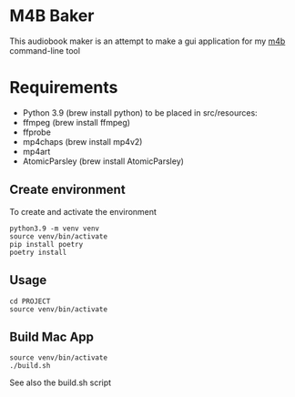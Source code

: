 # M4B Baker

This audiobook maker is an attempt to make a gui application for my 
[m4b](https://github.com/IvoNet/docker-mediatools/blob/master/bin/m4b) command-line tool


# Requirements

- Python 3.9 (brew install python)
to be placed in src/resources:  
- ffmpeg (brew install ffmpeg)
- ffprobe
- mp4chaps (brew install mp4v2)
- mp4art 
- AtomicParsley (brew install AtomicParsley)

## Create environment

To create and activate the environment

```shell
python3.9 -m venv venv
source venv/bin/activate
pip install poetry 
poetry install
```

## Usage

```shell
cd PROJECT
source venv/bin/activate
```

## Build Mac App

```shell
source venv/bin/activate
./build.sh
```

See also the build.sh script
